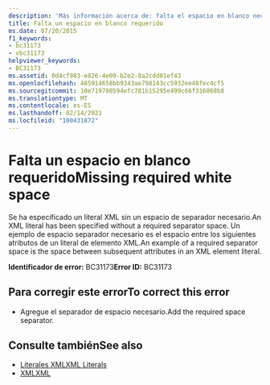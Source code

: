 ```yaml
---
description: 'Más información acerca de: falta el espacio en blanco necesario'
title: Falta un espacio en blanco requerido
ms.date: 07/20/2015
f1_keywords:
- bc31173
- vbc31173
helpviewer_keywords:
- BC31173
ms.assetid: 0d4cf983-e826-4e09-b2e2-8a2cdd01ef43
ms.openlocfilehash: 485914658bb9343ae798143cc5932ee48fec4cf5
ms.sourcegitcommit: 10e719780594efc781b15295e499c66f316068b8
ms.translationtype: MT
ms.contentlocale: es-ES
ms.lasthandoff: 02/14/2021
ms.locfileid: "100431872"
---
```

# <a name="missing-required-white-space"></a><span data-ttu-id="03d11-103">Falta un espacio en blanco requerido</span><span class="sxs-lookup"><span data-stu-id="03d11-103">Missing required white space</span></span>

<span data-ttu-id="03d11-104">Se ha especificado un literal XML sin un espacio de separador necesario.</span><span class="sxs-lookup"><span data-stu-id="03d11-104">An XML literal has been specified without a required separator space.</span></span> <span data-ttu-id="03d11-105">Un ejemplo de espacio separador necesario es el espacio entre los siguientes atributos de un literal de elemento XML.</span><span class="sxs-lookup"><span data-stu-id="03d11-105">An example of a required separator space is the space between subsequent attributes in an XML element literal.</span></span>  
  
 <span data-ttu-id="03d11-106">**Identificador de error:** BC31173</span><span class="sxs-lookup"><span data-stu-id="03d11-106">**Error ID:** BC31173</span></span>  
  
## <a name="to-correct-this-error"></a><span data-ttu-id="03d11-107">Para corregir este error</span><span class="sxs-lookup"><span data-stu-id="03d11-107">To correct this error</span></span>  
  
- <span data-ttu-id="03d11-108">Agregue el separador de espacio necesario.</span><span class="sxs-lookup"><span data-stu-id="03d11-108">Add the required space separator.</span></span>  
  
## <a name="see-also"></a><span data-ttu-id="03d11-109">Consulte también</span><span class="sxs-lookup"><span data-stu-id="03d11-109">See also</span></span>

- [<span data-ttu-id="03d11-110">Literales XML</span><span class="sxs-lookup"><span data-stu-id="03d11-110">XML Literals</span></span>](../language-reference/xml-literals/index.md)
- [<span data-ttu-id="03d11-111">XML</span><span class="sxs-lookup"><span data-stu-id="03d11-111">XML</span></span>](../programming-guide/language-features/xml/index.md)
